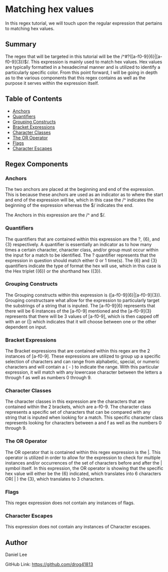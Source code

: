 # Matching hex values

In this regex tutorial, we will touch upon the regular expression that pertains to matching hex values.  

## Summary
The regex that will be targeted in this tutorial will be the /^#?([a-f0-9]{6}|[a-f0-9]{3})$/. This expression is mainly used to match hex values. Hex values are typically formatted in a hexadecimal manner and is utilized to identify a particularly specific color. From this point forward, I will be going in depth as to the various components that this regex contains as well as the purpose it serves within the expression itself. 


## Table of Contents

- [Anchors](#anchors)
- [Quantifiers](#quantifiers)
- [Grouping Constructs](#grouping-constructs)
- [Bracket Expressions](#bracket-expressions)
- [Character Classes](#character-classes)
- [The OR Operator](#the-or-operator)
- [Flags](#flags)
- [Character Escapes](#character-escapes)

## Regex Components

### Anchors
The two anchors are placed at the beginning and end of the expression. This is because these anchors are used as an indicator as to where the start and end of the expression will be, which in this case the /^ indicates the beginning of the expression whereas the $/ indicates the end. 

The Anchors in this expression are the /^ and $/. 

### Quantifiers
The quantifiers that are contained within this expression are the ?, {6}, and {3} respectively. A quantifier is essentially an indicator as to how many times a certain character, character class, and/or group must occur within the input for a match to be identified. The ? quantifier represents that the expression in question should match either 0 or 1 time(s). The {6} and {3} quantifiers indicate the type of format the hex will use, which in this case is the Hex triplet ({6}) or the shorthand hex ({3}).

### Grouping Constructs
The Grouping constructs within this expression is ([a-f0-9]{6}|[a-f0-9]{3}). Grouping constructsare what allow for the expression to particularly target the substrings of a string that is inputed. The [a-f0-9]{6} represents that there will be 6 instances of the [a-f0-9] mentioned and the [a-f0-9]{3} represents that there will be 3 values of [a-f0-9], which is then capped off with an or (|) which indicates that it will choose between one or the other dependent on input. 
### Bracket Expressions
The Bracket expressions that are contained within this regex are the 2 instances of [a-f0-9]. These expressions are utilized to group up a specific selection of characters and can range from alphabetic, special, or numeric characters and will contain a ( - ) to indicate the range. With this particular expression, it will match with any lowercase character between the letters a through f as well as numbers 0 through 9. 
### Character Classes
The character classes in this expression are the characters that are contained within the 2 brackets, which are a-f0-9. The character class represents a specific set of characters that can be compared with any string that is inputed when looking for a match. This specific character class represents looking for characters between a and f as well as the numbers 0 through 9. 
### The OR Operator
The OR operator that is contained within this regex expression is the |. This operator is utilized in order to allow for the expression to check for multiple instances and/or occurrences of the set of characters before and after the | symbol itself. In this expression, the OR operator is showing that the specific hex value will either be the {6} indicated, which translates into 6 characters OR( | ) the {3}, which translates to 3 characters. 
### Flags
This regex expression does not contain any instances of flags.
### Character Escapes
This expression does not contain any instances of Character escapes. 
## Author

Daniel Lee

GitHub Link: https://github.com/drog41813
